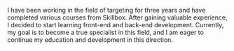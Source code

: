   I have been working in the field of targeting for three years and have completed various courses from Skillbox. After gaining valuable experience, I decided to start learning front-end and back-end development. Currently, my goal is to become a true specialist in this field, and I am eager to continue my education and development in this direction.
